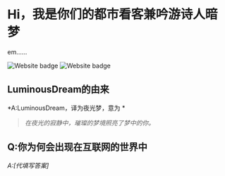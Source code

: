 # Hi，我是你们的都市看客兼吟游诗人暗梦
em......

<img alt="Website badge" src="https://img.shields.io/badge/MyBlog-Online-brightgreen"> <img alt="Website badge" src="https://img.shields.io/badge/MyBlog-Online-brightgreen">

## LuminousDream的由来
*A:LuminousDream，译为夜光梦，意为 *
> *在夜光的寂静中，璀璨的梦境照亮了梦中的你。*

## Q:你为何会出现在互联网的世界中
*A:[代填写答案]*
